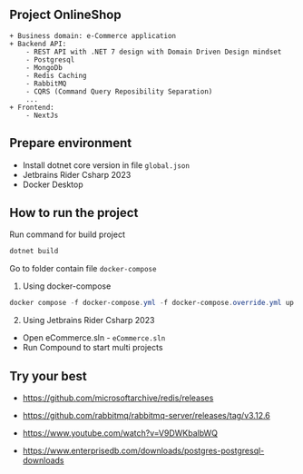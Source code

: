 ## Project OnlineShop 
```
+ Business domain: e-Commerce application
+ Backend API:
    - REST API with .NET 7 design with Domain Driven Design mindset
    - Postgresql
    - MongoDb
    - Redis Caching
    - RabbitMQ
    - CQRS (Command Query Reposibility Separation)
    ...
+ Frontend:
    - NextJs
```

## Prepare environment
* Install dotnet core version in file `global.json`
* Jetbrains Rider Csharp 2023
* Docker Desktop

## How to run the project

Run command for build project
```Powershell
dotnet build
```

Go to folder contain file  `docker-compose`

1. Using docker-compose
```Powershell
docker compose -f docker-compose.yml -f docker-compose.override.yml up -d --remove-orphans
```

2. Using Jetbrains Rider Csharp 2023
- Open eCommerce.sln - `eCommerce.sln`
- Run Compound to start multi projects



## Try your best
- https://github.com/microsoftarchive/redis/releases

- https://github.com/rabbitmq/rabbitmq-server/releases/tag/v3.12.6
- https://www.youtube.com/watch?v=V9DWKbalbWQ

- https://www.enterprisedb.com/downloads/postgres-postgresql-downloads



